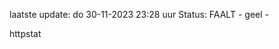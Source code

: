 laatste update: 
do 30-11-2023 23:28   uur 
Status: FAALT - geel - 
<div class="service Y">httpstat</div>